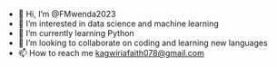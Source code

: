 - 👋 Hi, I’m @FMwenda2023
- 👀 I’m interested in data science and machine learning
- 🌱 I’m currently learning Python
- 💞️ I’m looking to collaborate on coding and learning new languages
- 📫 How to reach me kagwiriafaith078@gmail.com

<!---
FMwenda2023/FMwenda2023 is a ✨ special ✨ repository because its `README.md` (this file) appears on your GitHub profile.
You can click the Preview link to take a look at your changes.
--->
